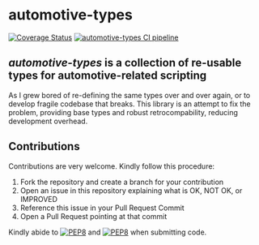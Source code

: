 # automotive-types

[![Coverage Status](https://coveralls.io/repos/github/daemonPainter/automotive-types/badge.svg?branch=main)](https://coveralls.io/github/daemonPainter/automotive-types?branch=main)
[![automotive-types CI pipeline](https://github.com/daemonPainter/automotive-types/actions/workflows/github-actions.yml/badge.svg?branch=main)](https://github.com/daemonPainter/automotive-types/actions/workflows/github-actions.yml)

## *automotive-types* is a collection of re-usable types for automotive-related scripting

As I grew bored of re-defining the same types over and over again, or to develop fragile codebase that breaks.
This library is an attempt to fix the problem, providing base types and robust retrocompability, reducing development overhead.

## Contributions

Contributions are very welcome. Kindly follow this procedure:

1. Fork the repository and create a branch for your contribution
2. Open an issue in this repository explaining what is OK, NOT OK, or IMPROVED
3. Reference this issue in your Pull Request Commit
4. Open a Pull Request pointing at that commit

Kindly abide to [![PEP8](https://img.shields.io/badge/code%20style-pep8-blue.svg)](https://www.python.org/dev/peps/pep-0008/) and [![PEP8](https://img.shields.io/badge/code%20style-pep257-blue.svg)](https://www.python.org/dev/peps/pep-0257/) when submitting code.